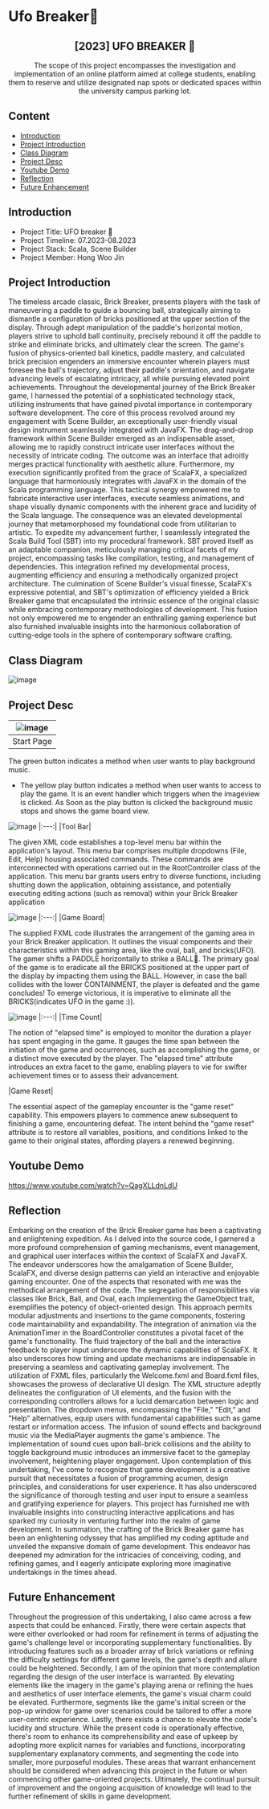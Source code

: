 <h1>Ufo Breaker🧱</h1>



    
<div align="center">
<h2>[2023] UFO BREAKER 🚙</h2>
The scope of this project encompasses the investigation and implementation of an online platform aimed at college students, enabling them to reserve and utilize designated nap spots or dedicated spaces within the university campus parking lot. 
</div>

## Content
  - [Introduction](#Introduction)
  - [Project Introduction](#Project-Introduction)
  - [Class Diagram](#Data-Flow)
  - [Project Desc](#Project-Desc)
  - [Youtube Demo](#Youtube-Demo)
  - [Reflection](#Reflection)
  - [Future Enhancement](#Future-Enhancement)


## Introduction
- Project Title: UFO breaker 🤖
- Project Timeline: 07.2023-08.2023
- Project Stack: Scala, Scene Builder  
- Project Member: Hong Woo Jin

## Project Introduction

The timeless arcade classic, Brick Breaker, presents players with the task of maneuvering a paddle to guide a
bouncing ball, strategically aiming to dismantle a configuration of bricks positioned at the upper section of the
display. Through adept manipulation of the paddle's horizontal motion, players strive to uphold ball continuity,
precisely rebound it off the paddle to strike and eliminate bricks, and ultimately clear the screen. The game's
fusion of physics-oriented ball kinetics, paddle mastery, and calculated brick precision engenders an immersive
encounter wherein players must foresee the ball's trajectory, adjust their paddle's orientation, and navigate
advancing levels of escalating intricacy, all while pursuing elevated point achievements.
Throughout the developmental journey of the Brick Breaker game, I harnessed the potential of a sophisticated
technology stack, utilizing instruments that have gained pivotal importance in contemporary software
development. The core of this process revolved around my engagement with Scene Builder, an exceptionally
user-friendly visual design instrument seamlessly integrated with JavaFX. The drag-and-drop framework within
Scene Builder emerged as an indispensable asset, allowing me to rapidly construct intricate user interfaces
without the necessity of intricate coding. The outcome was an interface that adroitly merges practical
functionality with aesthetic allure.
Furthermore, my execution significantly profited from the grace of ScalaFX, a specialized language that
harmoniously integrates with JavaFX in the domain of the Scala programming language. This tactical synergy
empowered me to fabricate interactive user interfaces, execute seamless animations, and shape visually dynamic
components with the inherent grace and lucidity of the Scala language. The consequence was an elevated
developmental journey that metamorphosed my foundational code from utilitarian to artistic.
To expedite my advancement further, I seamlessly integrated the Scala Build Tool (SBT) into my procedural
framework. SBT proved itself as an adaptable companion, meticulously managing critical facets of my project,
encompassing tasks like compilation, testing, and management of dependencies. This integration refined my
developmental process, augmenting efficiency and ensuring a methodically organized project architecture.
The culmination of Scene Builder's visual finesse, ScalaFX's expressive potential, and SBT's optimization of
efficiency yielded a Brick Breaker game that encapsulated the intrinsic essence of the original classic while
embracing contemporary methodologies of development. This fusion not only empowered me to engender an
enthralling gaming experience but also furnished invaluable insights into the harmonious collaboration of
cutting-edge tools in the sphere of contemporary software crafting.

## Class Diagram

![image](https://github.com/woojinhong/UfoBreaker/assets/61961800/52c3bfcc-f57f-4b08-8481-ca7da1215c35)



## Project Desc


|![image](https://github.com/woojinhong/UfoBreaker/assets/61961800/bcd72173-6579-467c-a8b7-e0d103747f7a)|
|:---:|
|Start Page|

The green button indicates a method when user wants to play background music.
- The yellow play button indicates a method when user wants to access to play the game. It is an event
handler which triggers when the imageview is clicked. As Soon as the play button is clicked the
background music stops and shows the game board view.

![image](https://github.com/woojinhong/UfoBreaker/assets/61961800/f099372b-2d22-4dcd-8350-a729537b7f4a)
|:---:|
|Tool Bar|

The given XML code establishes a top-level menu bar within the application's layout. This menu bar comprises
multiple dropdowns (File, Edit, Help) housing associated commands. These commands are interconnected with
operations carried out in the RootController class of the application. This menu bar grants users entry to diverse
functions, including shutting down the application, obtaining assistance, and potentially executing editing actions
(such as removal) within your Brick Breaker application


![image](https://github.com/woojinhong/UfoBreaker/assets/61961800/abfb004a-2193-4250-8218-61463597b236)
|:---:|
|Game Board|

The supplied FXML code illustrates the arrangement of the gaming area in your Brick Breaker application. It
outlines the visual components and their characteristics within this gaming area, like the oval, ball, and
bricks(UFO).
The gamer shifts a PADDLE horizontally to strike a BALL🎱. The primary goal of the game is to eradicate all the
BRICKS positioned at the upper part of the display by impacting them using the BALL. However, in case the
ball collides with the lower CONTAINMENT, the player is defeated and the game concludes! To emerge
victorious, it is imperative to eliminate all the BRICKS(indicates UFO in the game :)).

![image](https://github.com/woojinhong/UfoBreaker/assets/61961800/440da8a3-98c8-4638-aeb0-bdf09e77821b)
|:---:|
|Time Count|

The notion of "elapsed time" is employed to monitor the duration a player has spent engaging in the game. It
gauges the time span between the initiation of the game and occurrences, such as accomplishing the game, or a
distinct move executed by the player. The "elapsed time" attribute introduces an extra facet to the game, enabling
players to vie for swifter achievement times or to assess their advancement.


|Game Reset|

The essential aspect of the gameplay encounter is the "game reset" capability. This empowers players to
commence anew subsequent to finishing a game, encountering defeat. The intent behind the "game reset"
attribute is to restore all variables, positions, and conditions linked to the game to their original states, affording
players a renewed beginning.

## Youtube Demo
https://www.youtube.com/watch?v=QagXLLdnLdU




## Reflection
Embarking on the creation of the Brick Breaker game has been a captivating and enlightening expedition. As I
delved into the source code, I garnered a more profound comprehension of gaming mechanisms, event
management, and graphical user interfaces within the context of ScalaFX and JavaFX. The endeavor underscores
how the amalgamation of Scene Builder, ScalaFX, and diverse design patterns can yield an interactive and
enjoyable gaming encounter.
One of the aspects that resonated with me was the methodical arrangement of the code. The segregation of
responsibilities via classes like Brick, Ball, and Oval, each implementing the GameObject trait, exemplifies the
potency of object-oriented design. This approach permits modular adjustments and insertions to the game
components, fostering code maintainability and expandability.
The integration of animation via the AnimationTimer in the BoardController constitutes a pivotal facet of the
game's functionality. The fluid trajectory of the ball and the interactive feedback to player input underscore the
dynamic capabilities of ScalaFX. It also underscores how timing and update mechanisms are indispensable in
preserving a seamless and captivating gameplay involvement.
The utilization of FXML files, particularly the Welcome.fxml and Board.fxml files, showcases the prowess of
declarative UI design. The XML structure adeptly delineates the configuration of UI elements, and the fusion
with the corresponding controllers allows for a lucid demarcation between logic and presentation. The dropdown
menus, encompassing the "File," "Edit," and "Help" alternatives, equip users with fundamental capabilities such
as game restart or information access.
The infusion of sound effects and background music via the MediaPlayer augments the game's ambience. The
implementation of sound cues upon ball-brick collisions and the ability to toggle background music introduces
an immersive facet to the gameplay involvement, heightening player engagement.
Upon contemplation of this undertaking, I've come to recognize that game development is a creative pursuit that
necessitates a fusion of programming acumen, design principles, and considerations for user experience. It has
also underscored the significance of thorough testing and user input to ensure a seamless and gratifying
experience for players. This project has furnished me with invaluable insights into constructing interactive
applications and has sparked my curiosity in venturing further into the realm of game development.
In summation, the crafting of the Brick Breaker game has been an enlightening odyssey that has amplified my
coding aptitude and unveiled the expansive domain of game development. This endeavor has deepened my
admiration for the intricacies of conceiving, coding, and refining games, and I eagerly anticipate exploring more
imaginative undertakings in the times ahead.


## Future Enhancement
Throughout the progression of this undertaking, I also came across a few aspects that could be enhanced. Firstly,
there were certain aspects that were either overlooked or had room for refinement in terms of adjusting the game's
challenge level or incorporating supplementary functionalities. By introducing features such as a broader array
of brick variations or refining the difficulty settings for different game levels, the game's depth and allure could
be heightened.
Secondly, I am of the opinion that more contemplation regarding the design of the user interface is warranted.
By elevating elements like the imagery in the game's playing arena or refining the hues and aesthetics of user
interface elements, the game's visual charm could be elevated. Furthermore, segments like the game's initial
screen or the pop-up window for game over scenarios could be tailored to offer a more user-centric experience.
Lastly, there exists a chance to elevate the code's lucidity and structure. While the present code is operationally
effective, there's room to enhance its comprehensibility and ease of upkeep by adopting more explicit names for
variables and functions, incorporating supplementary explanatory comments, and segmenting the code into
smaller, more purposeful modules.
These areas that warrant enhancement should be considered when advancing this project in the future or when
commencing other game-oriented projects. Ultimately, the continual pursuit of improvement and the ongoing
acquisition of knowledge will lead to the further refinement of skills in game development.

